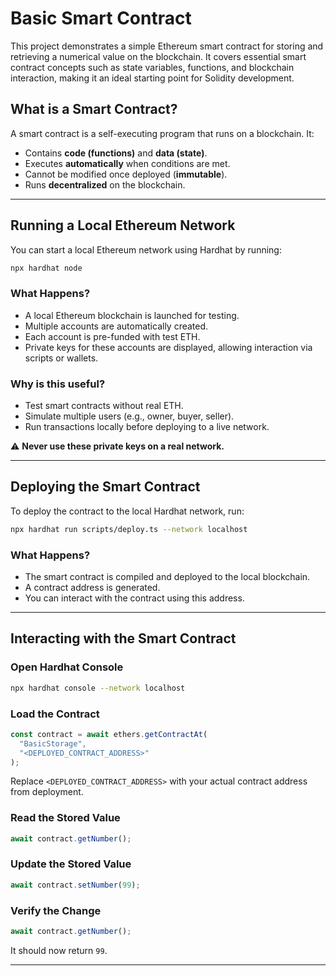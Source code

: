 # Basic Smart Contract

This project demonstrates a simple Ethereum smart contract for storing and retrieving a numerical value on the blockchain. It covers essential smart contract concepts such as state variables, functions, and blockchain interaction, making it an ideal starting point for Solidity development.

## What is a Smart Contract?

A smart contract is a self-executing program that runs on a blockchain. It:

- Contains **code (functions)** and **data (state)**.
- Executes **automatically** when conditions are met.
- Cannot be modified once deployed (**immutable**).
- Runs **decentralized** on the blockchain.

---

## Running a Local Ethereum Network

You can start a local Ethereum network using Hardhat by running:

```sh
npx hardhat node
```

### What Happens?

- A local Ethereum blockchain is launched for testing.
- Multiple accounts are automatically created.
- Each account is pre-funded with test ETH.
- Private keys for these accounts are displayed, allowing interaction via scripts or wallets.

### Why is this useful?

- Test smart contracts without real ETH.
- Simulate multiple users (e.g., owner, buyer, seller).
- Run transactions locally before deploying to a live network.

⚠️ **Never use these private keys on a real network.**

---

## Deploying the Smart Contract

To deploy the contract to the local Hardhat network, run:

```sh
npx hardhat run scripts/deploy.ts --network localhost
```

### What Happens?

- The smart contract is compiled and deployed to the local blockchain.
- A contract address is generated.
- You can interact with the contract using this address.

---

## Interacting with the Smart Contract

### Open Hardhat Console

```sh
npx hardhat console --network localhost
```

### Load the Contract

```js
const contract = await ethers.getContractAt(
  "BasicStorage",
  "<DEPLOYED_CONTRACT_ADDRESS>"
);
```

Replace `<DEPLOYED_CONTRACT_ADDRESS>` with your actual contract address from deployment.

### Read the Stored Value

```js
await contract.getNumber();
```

### Update the Stored Value

```js
await contract.setNumber(99);
```

### Verify the Change

```js
await contract.getNumber();
```

It should now return `99`.

---
